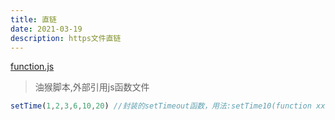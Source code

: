 ```yaml
---
title: 直链
date: 2021-03-19
description: https文件直链
---
```


[function.js](function.js)

> 油猴脚本,外部引用js函数文件

```js
setTime(1,2,3,6,10,20) //封装的setTimeout函数，用法:setTime10(function xx(){});
```

